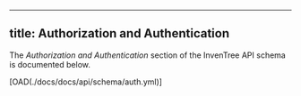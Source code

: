 
---
title: Authorization and Authentication
---

The *Authorization and Authentication* section of the InvenTree API schema is documented below.

[OAD(./docs/docs/api/schema/auth.yml)]
